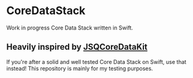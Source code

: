 # CoreDataStack

Work in progress Core Data Stack written in Swift.

## Heavily inspired by [JSQCoreDataKit](https://github.com/jessesquires/JSQCoreDataKit)

If you're after a solid and well tested Core Data Stack on Swift, use that instead! This repository is mainly for my testing purposes.
